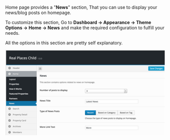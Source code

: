 Home page provides a "**News**" section, That you can use to display your news/blog posts on homepage. 

To customize this section, Go to **Dashboard → Appearance → Theme Options → Home → News** and make the required configuration to fulfill your needs.

All the options in this section are pretty self explanatory.

![Real Places Theme](images/home/25.png)
